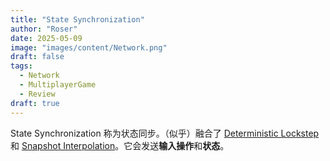 ```yaml
---
title: "State Synchronization"
author: "Roser"
date: 2025-05-09
image: "images/content/Network.png"
draft: false
tags:
  - Network
  - MultiplayerGame
  - Review
draft: true
---
```

State Synchronization 称为状态同步。（似乎）融合了 [Deterministic Lockstep](../Deterministic-Lockstep) 和 [Snapshot Interpolation](../Snapshot-Interpolation)。它会发送**输入操作**和**状态**。